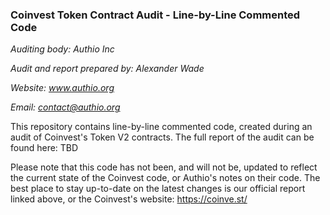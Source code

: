 ### Coinvest Token Contract Audit - Line-by-Line Commented Code

*Auditing body: Authio Inc*

*Audit and report prepared by: Alexander Wade*

*Website: www.authio.org*

*Email: contact@authio.org*


This repository contains line-by-line commented code, created during an audit of Coinvest's Token V2 contracts. The full report of the audit can be found here: TBD

Please note that this code has not been, and will not be, updated to reflect the current state of the Coinvest code, or Authio's notes on their code. The best place to stay up-to-date on the latest changes is our official report linked above, or the Coinvest's website: https://coinve.st/
